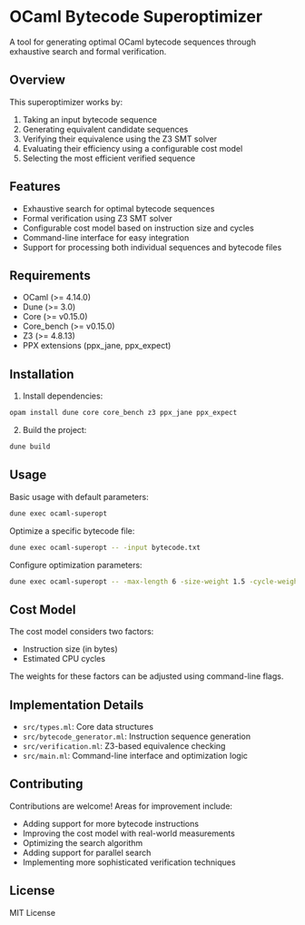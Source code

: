 # OCaml Bytecode Superoptimizer

A tool for generating optimal OCaml bytecode sequences through exhaustive search and formal verification.

## Overview

This superoptimizer works by:
1. Taking an input bytecode sequence
2. Generating equivalent candidate sequences
3. Verifying their equivalence using the Z3 SMT solver
4. Evaluating their efficiency using a configurable cost model
5. Selecting the most efficient verified sequence

## Features

- Exhaustive search for optimal bytecode sequences
- Formal verification using Z3 SMT solver
- Configurable cost model based on instruction size and cycles
- Command-line interface for easy integration
- Support for processing both individual sequences and bytecode files

## Requirements

- OCaml (>= 4.14.0)
- Dune (>= 3.0)
- Core (>= v0.15.0)
- Core_bench (>= v0.15.0)
- Z3 (>= 4.8.13)
- PPX extensions (ppx_jane, ppx_expect)

## Installation

1. Install dependencies:
```bash
opam install dune core core_bench z3 ppx_jane ppx_expect
```

2. Build the project:
```bash
dune build
```

## Usage

Basic usage with default parameters:
```bash
dune exec ocaml-superopt
```

Optimize a specific bytecode file:
```bash
dune exec ocaml-superopt -- -input bytecode.txt
```

Configure optimization parameters:
```bash
dune exec ocaml-superopt -- -max-length 6 -size-weight 1.5 -cycle-weight 2.0
```

## Cost Model

The cost model considers two factors:
- Instruction size (in bytes)
- Estimated CPU cycles

The weights for these factors can be adjusted using command-line flags.

## Implementation Details

- `src/types.ml`: Core data structures
- `src/bytecode_generator.ml`: Instruction sequence generation
- `src/verification.ml`: Z3-based equivalence checking
- `src/main.ml`: Command-line interface and optimization logic

## Contributing

Contributions are welcome! Areas for improvement include:
- Adding support for more bytecode instructions
- Improving the cost model with real-world measurements
- Optimizing the search algorithm
- Adding support for parallel search
- Implementing more sophisticated verification techniques

## License

MIT License
